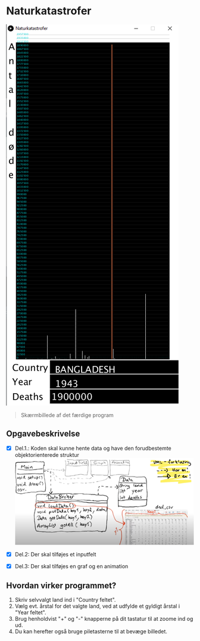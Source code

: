 # Naturkatastrofer
![Project Image](Images\img.png)
>Skærmbillede af det færdige program
## Opgavebeskrivelse
- [x] Del.1.: Koden skal kunne hente data og have den forudbestemte objektorienterede struktur
![Klasse-diagram](Images\Klasse_diagram_hele_naturkatastrofe_projekt.png)

- [x] Del.2: Der skal tilføjes et inputfelt

- [x] Del.3: Der skal tilføjes en graf og en animation

## Hvordan virker programmet?

1. Skriv selvvalgt land ind i "Country feltet".
2. Vælg evt. årstal for det valgte land, ved at udfylde et gyldigt årstal i "Year feltet".
3. Brug henholdvist "+" og "-" knapperne på dit tastatur til at zoome ind og ud.
4. Du kan herefter også bruge piletasterne til at bevæge billedet.